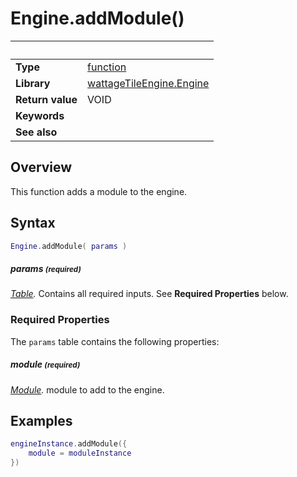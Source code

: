 # Engine.addModule()

|                      | &nbsp;
| -------------------- | ---------------------------------------------------------------
| __Type__             | [function](http://docs.coronalabs.com/api/type/Function.html)
| __Library__          | [wattageTileEngine.Engine](type_engine.markdown)
| __Return value__     | VOID
| __Keywords__         |
| __See also__         |


## Overview

This function adds a module to the engine.


## Syntax

``````lua
Engine.addModule( params )
``````

##### params <small>(required)</small>
_[Table](http://docs.coronalabs.com/api/type/Table.html)._
Contains all required inputs. See **Required Properties** below.


### Required Properties

The `params` table contains the following properties:

##### module <small>(required)</small>
_[Module](../module/type_module.markdown)._ module to add to the engine.


## Examples

``````lua
engineInstance.addModule({
    module = moduleInstance
})
``````
